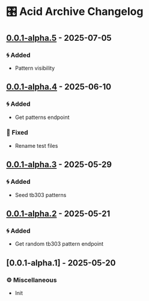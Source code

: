 # 🎛️ Acid Archive Changelog
## [0.0.1-alpha.5] - 2025-07-05

### 🌀 Added

- Pattern visibility


## [0.0.1-alpha.4] - 2025-06-10

### 🌀 Added

- Get patterns endpoint


### 🔧 Fixed

- Rename test files


## [0.0.1-alpha.3] - 2025-05-29

### 🌀 Added

- Seed tb303 patterns


## [0.0.1-alpha.2] - 2025-05-21

### 🌀 Added

- Get random tb303 pattern endpoint


## [0.0.1-alpha.1] - 2025-05-20

### ⚙️ Miscellaneous

- Init


[0.0.1-alpha.5]: https://github.com/acidarchive/acid/compare/v0.0.1-alpha.4..0.0.1-alpha.5
[0.0.1-alpha.4]: https://github.com/acidarchive/acid/compare/v0.0.1-alpha.3..v0.0.1-alpha.4
[0.0.1-alpha.3]: https://github.com/acidarchive/acid/compare/v0.0.1-alpha.2..v0.0.1-alpha.3
[0.0.1-alpha.2]: https://github.com/acidarchive/acid/compare/v0.0.1-alpha.1..v0.0.1-alpha.2

<!-- generated by git-cliff -->
